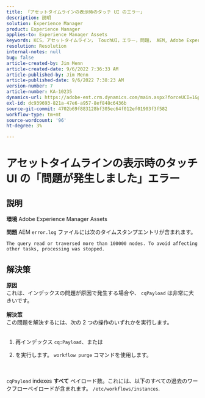 ```yaml
---
title: 「アセットタイムラインの表示時のタッチ UI のエラー」
description: 説明
solution: Experience Manager
product: Experience Manager
applies-to: Experience Manager Assets
keywords: KCS，アセットタイムライン， TouchUI，エラー，問題， AEM, Adobe Experience Manager, 6.3
resolution: Resolution
internal-notes: null
bug: false
article-created-by: Jim Menn
article-created-date: 9/6/2022 7:36:33 AM
article-published-by: Jim Menn
article-published-date: 9/6/2022 7:38:23 AM
version-number: 7
article-number: KA-10235
dynamics-url: https://adobe-ent.crm.dynamics.com/main.aspx?forceUCI=1&pagetype=entityrecord&etn=knowledgearticle&id=8dbc5d9e-b62d-ed11-9db1-0022480866ad
exl-id: dc939693-821a-47e6-a957-8ef848c6436b
source-git-commit: 4702b69f883128bf305ec64f012ef01903f3f582
workflow-type: tm+mt
source-wordcount: '96'
ht-degree: 3%

---
```


# アセットタイムラインの表示時のタッチ UI の「問題が発生しました」エラー

## 説明


<b>環境</b>
Adobe Experience Manager Assets

<b>問題</b>
AEM `error.log` ファイルには次のタイムスタンプエントリが含まれます。


```
The query read or traversed more than 100000 nodes. To avoid affecting other tasks, processing was stopped.
```



## 解決策

<b>原因</b><br>これは、インデックスの問題が原因で発生する場合や、 `cqPayload` は非常に大きいです。 <br> <br><b>解決策</b><br>この問題を解決するには、次の 2 つの操作のいずれかを実行します。 <br> <br>
1. 再インデックス `cq:Payload`、または


2. を実行します。 `workflow purge` コマンドを使用します。

<br> <br>`cqPayload` indexes <b>すべて</b> ペイロード数。これには、以下のすべての過去のワークフローペイロードが含まれます。 `/etc/workflows/instances`.
